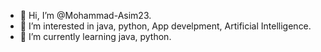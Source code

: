 - 👋 Hi, I’m @Mohammad-Asim23.
- 👀 I’m interested in java, python, App develpment, Artificial Intelligence.
- 🌱 I’m currently learning java, python.
<!---
Mohammad-Asim23/Mohammad-Asim23 is a ✨ special ✨ repository because its `README.md` (this file) appears on your GitHub profile.
You can click the Preview link to take a look at your changes.
--->
